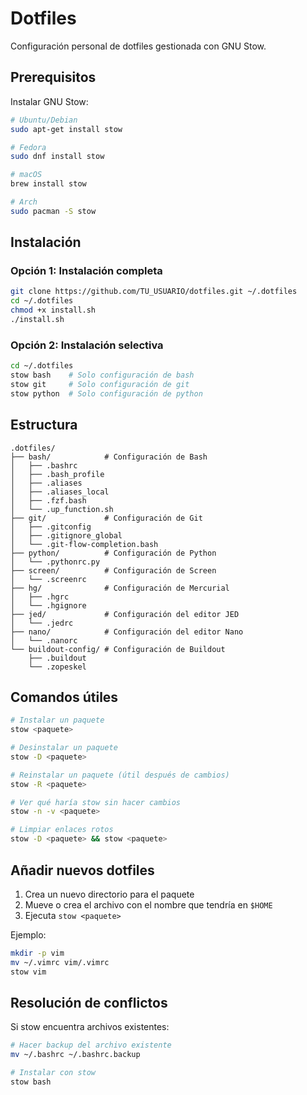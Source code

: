 # Dotfiles

Configuración personal de dotfiles gestionada con GNU Stow.

## Prerequisitos

Instalar GNU Stow:

```bash
# Ubuntu/Debian
sudo apt-get install stow

# Fedora
sudo dnf install stow

# macOS
brew install stow

# Arch
sudo pacman -S stow
```

## Instalación

### Opción 1: Instalación completa

```bash
git clone https://github.com/TU_USUARIO/dotfiles.git ~/.dotfiles
cd ~/.dotfiles
chmod +x install.sh
./install.sh
```

### Opción 2: Instalación selectiva

```bash
cd ~/.dotfiles
stow bash    # Solo configuración de bash
stow git     # Solo configuración de git
stow python  # Solo configuración de python
```

## Estructura

```
.dotfiles/
├── bash/            # Configuración de Bash
│   ├── .bashrc
│   ├── .bash_profile
│   ├── .aliases
│   ├── .aliases_local
│   ├── .fzf.bash
│   └── .up_function.sh
├── git/             # Configuración de Git
│   ├── .gitconfig
│   ├── .gitignore_global
│   └── .git-flow-completion.bash
├── python/          # Configuración de Python
│   └── .pythonrc.py
├── screen/          # Configuración de Screen
│   └── .screenrc
├── hg/              # Configuración de Mercurial
│   ├── .hgrc
│   └── .hgignore
├── jed/             # Configuración del editor JED
│   └── .jedrc
├── nano/            # Configuración del editor Nano
│   └── .nanorc
└── buildout-config/ # Configuración de Buildout
    ├── .buildout
    └── .zopeskel
```

## Comandos útiles

```bash
# Instalar un paquete
stow <paquete>

# Desinstalar un paquete
stow -D <paquete>

# Reinstalar un paquete (útil después de cambios)
stow -R <paquete>

# Ver qué haría stow sin hacer cambios
stow -n -v <paquete>

# Limpiar enlaces rotos
stow -D <paquete> && stow <paquete>
```

## Añadir nuevos dotfiles

1. Crea un nuevo directorio para el paquete
2. Mueve o crea el archivo con el nombre que tendría en `$HOME`
3. Ejecuta `stow <paquete>`

Ejemplo:
```bash
mkdir -p vim
mv ~/.vimrc vim/.vimrc
stow vim
```

## Resolución de conflictos

Si stow encuentra archivos existentes:

```bash
# Hacer backup del archivo existente
mv ~/.bashrc ~/.bashrc.backup

# Instalar con stow
stow bash
```
